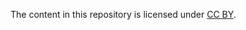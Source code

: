 The content in this repository is licensed under
[CC BY](http://creativecommons.org/licenses/by/3.0/).
